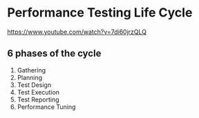 # Performance Testing Life Cycle
https://www.youtube.com/watch?v=7di60jrzQLQ

## 6 phases of the cycle
1. Gathering
1. Planning
1. Test Design
1. Test Execution
1. Test Reporting
1. Performance Tuning